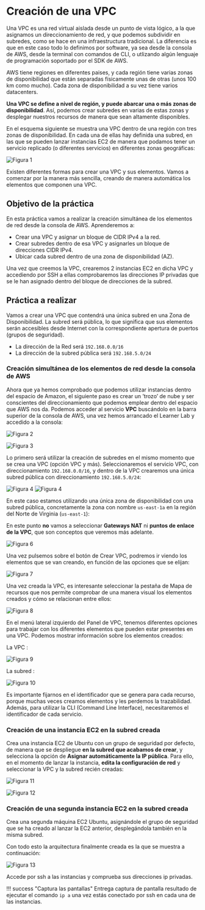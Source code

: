 # Creación de una VPC

Una VPC es una red virtual aislada desde un punto de vista lógico, a la que asignamos un direccionamiento de red, y que podemos subdividir en subredes, como se hace en una infraestructura tradicional. La diferencia es que en este caso todo lo definimos por software, ya sea desde la consola de AWS, desde la terminal con comandos de CLI, o utlizando algún lenguaje de programación soportado por el SDK de AWS.

AWS tiene regiones en diferentes paises, y cada región tiene varias zonas de disponibilidad que están separadas físicamente unas de otras (unos 100 km como mucho). Cada zona de disponibilidad a su vez tiene varios datacenters.

**Una VPC se define a nivel de región, y puede abarcar una o más zonas de disponibilidad**. Así, podemos crear subredes en varias de estas zonas y desplegar nuestros recursos de manera que sean altamente disponibles.

En el esquema siguiente se muestra una VPC dentro de una región con tres zonas de disponibilidad. En cada una de ellas hay definida una subred, en las que se pueden lanzar instancias EC2 de manera que podamos tener un servicio replicado (o diferentes servicios) en diferentes zonas geográficas:

![Figura 1](../images/ud03/practica0/t1vpc1.png)

Existen diferentes formas para crear una VPC y sus elementos. Vamos a comenzar por la manera más sencilla, creando de manera automática los elementos que componen una VPC.

## Objetivo de la práctica

En esta práctica vamos a realizar la creación simultánea de los elementos de red desde la consola de AWS. Aprenderemos a:

- Crear una VPC y asignar un bloque de CIDR IPv4 a la red.
- Crear subredes dentro de esa VPC y asignarles un bloque de direcciones CIDR IPv4.
- Ubicar cada subred dentro de una zona de disponibilidad (AZ).


Una vez que creemos la VPC, crearemos 2 instancias EC2 en dicha VPC y accediendo por SSH a ellas comprobaremos las direcciones IP privadas que se le han asignado dentro del bloque de direcciones de la subred.


## Práctica a realizar

Vamos a crear una VPC que contendrá una única subred en una Zona de Disponibilidad. La subred será pública, lo que significa que sus elementos serán accesibles desde Internet con la correspondiente apertura de puertos (grupos de seguridad).

* La dirección de la Red será `192.168.0.0/16`
* La dirección de la subred pública será `192.168.5.0/24`


### Creación simultánea de los elementos de red desde la consola de AWS

Ahora que ya hemos comprobado que podemos utilizar instancias dentro del espacio de Amazon, el siguiente paso es crear un ’trozo’ de nube y ser conscientes del direccionamiento que podemos emplear dentro del espacio que AWS nos da. Podemos acceder al servicio **VPC** buscándolo en la barra superior de la consola de AWS, una vez hemos arrancado el Learner Lab y accedido a la consola:

![Figura 2](../images/ud03/practica0/t1vpc2.png)

![Figura 3](../images/ud03/practica0/t1vpc3.png)

Lo primero será utilizar la creación de subredes en el mismo momento que se crea una VPC (opción VPC y más). Seleccionaremos el servicio VPC, con  direccionamiento `192.168.0.0/16`, y dentro de la VPC crearemos una única subred pública con direccionamiento `192.168.5.0/24`:

![Figura 4](../images/ud03/practica0/t1vpc4b.png)
![Figura 4](../images/ud03/practica0/t1vpc4c.png)

En este caso estamos utilizando una única zona de disponibilidad con una subred pública, concretamente la zona con nombre `us-east-1a` en la región del Norte de Virginia (`us-east-1`):

En este punto **no** vamos a seleccionar **Gateways NAT** ni **puntos de enlace de la VPC**, que son conceptos que veremos más adelante.

![Figura 6](../images/ud03/practica0/t1vpc6.png)

 Una vez pulsemos sobre el botón de Crear VPC, podremos ir viendo los elementos que se van creando, en función de las opciones que se elijan:

![Figura 7](../images/ud03/practica0/t1vpc7b.png)

Una vez creada la VPC, es interesante seleccionar la pestaña de Mapa de recursos que nos permite comprobar de una manera visual los elementos creados y cómo se relacionan entre ellos:

![Figura 8](../images/ud03/practica0/t1vpc8b.png)

En el menú lateral izquierdo del Panel de VPC, tenemos diferentes opciones para trabajar con los diferentes  elementos que pueden estar presentes en una VPC. Podemos mostrar información sobre los elementos creados:

La VPC  :

![Figura 9](../images/ud03/practica0/t1vpc9b.png)

La subred :

![Figura 10](../images/ud03/practica0/t1vpc10b.png)

Es importante fijarnos en el identificador que se genera para cada recurso, porque muchas veces creamos elementos y les perdemos la trazabilidad. Además, para utilizar la CLI (Command Line Interface), necesitaremos el identificador de cada servicio. 


### Creación de una instancia EC2 en la subred creada

Crea una instancia EC2 de Ubuntu con un grupo de seguridad por defecto, de manera que se despliegue **en la subred que acabamos de crear**, y selecciona la opción de **Asignar automáticamente la IP pública**. Para ello, en el momento de lanzar la instancia, **edita la configuración de red** y seleccionar la VPC y la subred recién creadas:

![Figura 11](../images/ud03/practica0/t1vpc11.png)

![Figura 12](../images/ud03/practica0/t1vpc12.png)


### Creación de una segunda instancia EC2 en la subred creada

Crea una segunda máquina EC2 Ubuntu, asignándole el grupo de seguridad que se ha creado al lanzar la EC2 anterior, desplegándola también en la misma subred.

Con todo esto la arquitectura finalmente creada es la que se muestra a continuación:

![Figura 13](../images/ud03/practica0/VPC.drawio.png)

Accede por ssh a las instancias y comprueba sus	direcciones ip privadas.

!!! success "Captura las pantallas"
    Entrega captura de pantalla resultado de ejecutar el comando `ip a` una vez estás conectado por ssh en cada una de las instancias.